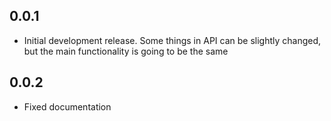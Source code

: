 ## 0.0.1

* Initial development release. Some things in API can be slightly changed, but the main functionality is going to be the same 


## 0.0.2

* Fixed documentation